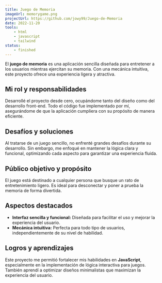 ```yaml
---
title: Juego de Memoria
imageUrl: memorygame.png
projectUrl: https://github.com/jowy99/Juego-de-Memoria
date: 2022-11-20
tools:
    - html
    - javascript
    - tailwind
status:
    - finished
---
```

El **juego de memoria** es una aplicación sencilla diseñada para entretener a los usuarios mientras ejercitan su memoria. Con una mecánica intuitiva, este proyecto ofrece una experiencia ligera y atractiva.

## Mi rol y responsabilidades

Desarrollé el proyecto desde cero, ocupándome tanto del diseño como del desarrollo front-end. Todo el código fue implementado por mí, asegurándome de que la aplicación cumpliera con su propósito de manera eficiente.

## Desafíos y soluciones

Al tratarse de un juego sencillo, no enfrenté grandes desafíos durante su desarrollo. Sin embargo, me enfoqué en mantener la lógica clara y funcional, optimizando cada aspecto para garantizar una experiencia fluida.

## Público objetivo y propósito

El juego está destinado a cualquier persona que busque un rato de entretenimiento ligero. Es ideal para desconectar y poner a prueba la memoria de forma divertida.

## Aspectos destacados

- **Interfaz sencilla y funcional:** Diseñada para facilitar el uso y mejorar la experiencia del usuario.  
- **Mecánica intuitiva:** Perfecta para todo tipo de usuarios, independientemente de su nivel de habilidad.

## Logros y aprendizajes

Este proyecto me permitió fortalecer mis habilidades en **JavaScript**, especialmente en la implementación de lógica interactiva para juegos. También aprendí a optimizar diseños minimalistas que maximizan la experiencia del usuario.
